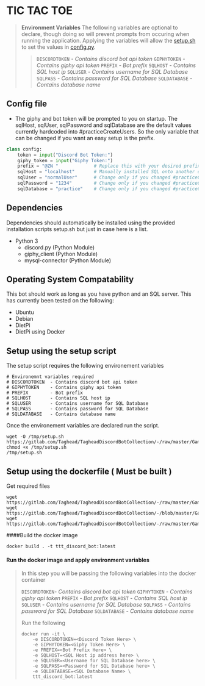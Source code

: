 # TIC TAC TOE

> **Environment Variables**
> The following variables are optional to declare, though doing so will prevent prompts from occuring when running the application. Applying the variables will allow the [setup.sh](/Games/TicTacToe/setup.sh) to set the values in [config.py](/Games/TicTacToe/config.py). 
> > `DISCORDTOKEN`  *- Contains discord bot api token*
> > `GIPHYTOKEN` 	*- Contains giphy api token*
> > `PREFIX`        *- Bot prefix*
> > `SQLHOST` 	    *- Contains SQL host ip*
> > `SQLUSER`	    *- Contains username for SQL Database*
> > `SQLPASS`	    *- Contains password for SQL Database*
> > `SQLDATABASE`	*- Contains database name*

## Config file
- The giphy and bot token will be prompted to you on startup. The sqlHost, sqlUser, sqlPassword and sqlDatabase are the default values currently hardcoded into #practiceCreateUsers. So the only variable that can be changed if you want an easy setup is the prefix. 
```python
class config:
    token = input("Discord Bot Token:")
    giphy_token = input("Giphy Token:")
    prefix = "@ZN "             # Replace this with your desired prefix
    sqlHost = "localhost"       # Manually installed SQL onto another device
    sqlUser = "normalUser"      # Change only if you changed #practiceCreateUsers.sql and practiceCreate.sql
    sqlPassword = "1234"        # Change only if you changed #practiceCreateUsers.sql and practiceCreate.sql
    sqlDatabase = "practice"    # Change only if you changed #practiceCreateUsers.sql and practiceCreate.sql
```

## Dependencies
Dependencies should automatically be installed using the provided installation scripts setup.sh but just in case here is a list.
- Python 3
    - discord.py        (Python Module)
    - giphy_client      (Python Module)
    - mysql-connector   (Python Module)

## Operating System Compatability
This bot should work as long as you have python and an SQL server. This has currently been tested on the following:
- Ubuntu
- Debian
- DietPi
- DietPi using Docker

## Setup using the setup script
The setup script requires the following environement variables
```shell
# Environemnt variables required
# DISCORDTOKEN 	- Contains discord bot api token
# GIPHYTOKEN 	- Contains giphy api token
# PREFIX        - Bot prefix
# SQLHOST 	    - Contains SQL host ip
# SQLUSER	    - Contains username for SQL Database
# SQLPASS	    - Contains password for SQL Database
# SQLDATABASE	- Contains database name
```
Once the environement variables are declared run the script.
```shell
wget -O /tmp/setup.sh https://gitlab.com/Taghead/TagheadDiscordBotCollection/-/raw/master/Games/TicTacToe/setup.sh
chmod +x /tmp/setup.sh
/tmp/setup.sh
```

## Setup using the dockerfile ( Must be built )
Get required files
```
wget https://gitlab.com/Taghead/TagheadDiscordBotCollection/-/raw/master/Games/TicTacToe/Dockerfile
wget https://gitlab.com/Taghead/TagheadDiscordBotCollection/-/blob/master/Games/TicTacToe/requirements.txt
wget https://gitlab.com/Taghead/TagheadDiscordBotCollection/-/raw/master/Games/TicTacToe/setup.sh

```

####Build the docker image
```shell
docker build . -t ttt_discord_bot:latest
```

#### Run the docker image and apply environment variables

> In this step you will be passing the following variables into the docker container
>
> `DISCORDTOKEN`*- Contains discord bot api token*
> `GIPHYTOKEN` 	*- Contains giphy api token*
> `PREFIX`      *- Bot prefix*
> `SQLHOST` 	*- Contains SQL host ip*
> `SQLUSER`	    *- Contains username for SQL Database*
> `SQLPASS`	    *- Contains password for SQL Database*
> `SQLDATABASE`	*- Contains database name*
> 
> Run the following
> ```shell
> docker run -it \ 
>     -e DISCORDTOKEN=<Discord Token Here> \
>     -e GIPHYTOKEN=<Giphy Token Here> \
>     -e PREFIX=<Bot Prefix Here> \
>     -e SQLHOST=<SQL Host ip address here> \
>     -e SQLUSER=<Username for SQL Database here> \
>     -e SQLPASS=<Password for SQL Database here> \
>     -e SQLDATABASE=<SQL Database Name> \
>     ttt_discord_bot:latest
> ```
